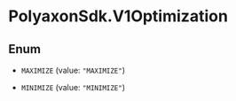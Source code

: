 # PolyaxonSdk.V1Optimization

## Enum


* `MAXIMIZE` (value: `"MAXIMIZE"`)

* `MINIMIZE` (value: `"MINIMIZE"`)


